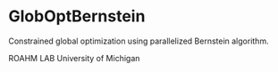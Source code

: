 # GlobOptBernstein

Constrained global optimization using parallelized Bernstein algorithm.

ROAHM LAB
University of Michigan
